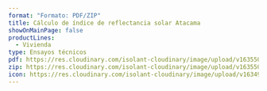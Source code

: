 ```yaml
---
format: "Formato: PDF/ZIP"
title: Cálculo de índice de reflectancia solar Atacama
showOnMainPage: false
productLines:
  - Vivienda
type: Ensayos técnicos
pdf: https://res.cloudinary.com/isolant-cloudinary/image/upload/v1635508587/website-2021/downloads/atacama-resultados-ensayo.pdf
zip: https://res.cloudinary.com/isolant-cloudinary/image/upload/v1635508587/website-2021/downloads/atacama-resultados-ensayo_zip.zip
icon: https://res.cloudinary.com/isolant-cloudinary/image/upload/v1634905826/website-2021/downloads/file.svg
---
```

